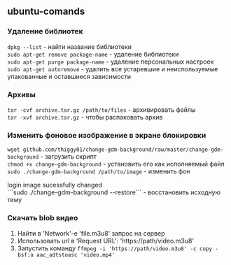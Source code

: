 ## ubuntu-comands
### Удаление библиотек<br>
```dpkg --list``` - найти название библиотеки<br>
```sudo apt-get remove package-name``` - удаление библиотеки<br>
```sudo apt-get purge package-name``` - удаление персональных настроек<br>
```sudo apt-get autoremove``` - удалить все устаревшие и неиспользуемые упакованные и оставшиеся зависимости

### Архивы<br>

```tar -cvf archive.tar.gz /path/to/files``` - архивировать файлы <br>
```tar -xvf archive.tar.gz``` - чтобы распаковать архив 

### Изменить фоновое изображение в экране блокировки<br>

```wget github.com/thiggy01/change-gdm-background/raw/master/change-gdm-background``` - загрузить скрипт<br>
```chmod +x change-gdm-background``` - установить его как исполняемый файл<br>
```sudo ./change-gdm-background /path/to/image```  - изменить фон<br>
<div color='green'>login image sucessfully changed<div>
```sudo ./change-gdm-background --restore``` - восстановить исходную тему

### Скачать blob видео<br>
1. Найти в 'Network'-е 'file.m3u8' запрос на сервер 
2. Использовать url в 'Request URL': 'https://path/video.m3u8'
3. Запустить команду ```ffmpeg -i 'https://path/video.m3u8' -c copy -bsf:a aac_adtstoasc 'video.mp4'```
